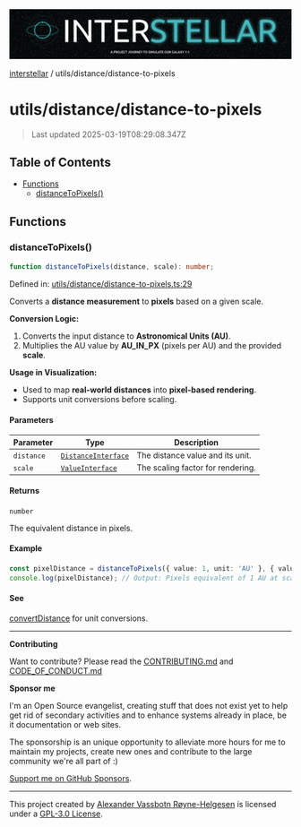 <div><img alt="SPECCER logo" src="https://raw.githubusercontent.com/phun-ky/interstellar/main/public/interstellar-header.png" style="max-height:120px;"/></div>

[interstellar](../../README.md) / utils/distance/distance-to-pixels

# utils/distance/distance-to-pixels

> Last updated 2025-03-19T08:29:08.347Z

## Table of Contents

- [Functions](#functions)
  - [distanceToPixels()](#distancetopixels)

## Functions

### distanceToPixels()

```ts
function distanceToPixels(distance, scale): number;
```

Defined in:
[utils/distance/distance-to-pixels.ts:29](https://github.com/phun-ky/interstellar/blob/main/src/utils/distance/distance-to-pixels.ts#L29)

Converts a **distance measurement** to **pixels** based on a given scale.

**Conversion Logic:**

1. Converts the input distance to **Astronomical Units (AU)**.
2. Multiplies the AU value by **AU_IN_PX** (pixels per AU) and the provided
   **scale**.

**Usage in Visualization:**

- Used to map **real-world distances** into **pixel-based rendering**.
- Supports unit conversions before scaling.

#### Parameters

| Parameter  | Type                                                             | Description                       |
| ---------- | ---------------------------------------------------------------- | --------------------------------- |
| `distance` | [`DistanceInterface`](../../types/distance.md#distanceinterface) | The distance value and its unit.  |
| `scale`    | [`ValueInterface`](../../types/distance.md#valueinterface)       | The scaling factor for rendering. |

#### Returns

`number`

The equivalent distance in pixels.

#### Example

```ts
const pixelDistance = distanceToPixels({ value: 1, unit: 'AU' }, { value: 50 });
console.log(pixelDistance); // Output: Pixels equivalent of 1 AU at scale 50
```

#### See

[convertDistance](convert-distance.md#convertdistance) for unit conversions.

---

**Contributing**

Want to contribute? Please read the
[CONTRIBUTING.md](https://github.com/phun-ky/interstellar/blob/main/CONTRIBUTING.md)
and
[CODE_OF_CONDUCT.md](https://github.com/phun-ky/interstellar/blob/main/CODE_OF_CONDUCT.md)

**Sponsor me**

I'm an Open Source evangelist, creating stuff that does not exist yet to help
get rid of secondary activities and to enhance systems already in place, be it
documentation or web sites.

The sponsorship is an unique opportunity to alleviate more hours for me to
maintain my projects, create new ones and contribute to the large community
we're all part of :)

[Support me on GitHub Sponsors](https://github.com/sponsors/phun-ky).

---

This project created by [Alexander Vassbotn Røyne-Helgesen](http://phun-ky.net)
is licensed under a
[GPL-3.0 License](https://choosealicense.com/licenses/gpl-3.0/).
